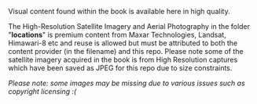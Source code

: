 Visual content found within the book is available here in high quality.

The High-Resolution Satellite Imagery and Aerial Photography in the folder "**locations**" is premium content from Maxar Technologies, Landsat, Himawari-8 etc and reuse is allowed but must be attributed to both the content provider (in the filename) and this repo.
Please note some of the satellite imagery acquired in the book is from High Resolution captures which have been saved as JPEG for this repo due to size constraints.



*Please note: some images may be missing due to various issues such as copyright licensing :(*

